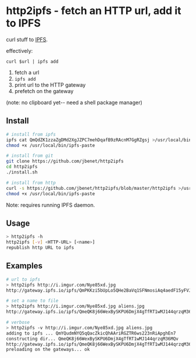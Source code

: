# http2ipfs - fetch an HTTP url, add it to IPFS

curl stuff to [IPFS](http://ipfs.io).

effectively:

```
curl $url | ipfs add
```

1. fetch a url
1. `ipfs add`
2. print url to the HTTP gateway
3. prefetch on the gateway

(note: no clipboard yet-- need a shell package manager)

## Install

```sh
# install from ipfs
ipfs cat QmQdZK1zzaZgDMd2XgJZPC7mehDqafB9zRAcnM7GgRZgsj >/usr/local/bin/ipfs-paste
chmod +x /usr/local/bin/ipfs-paste

# install from git
git clone https://github.com/jbenet/http2ipfs
cd http2ipfs
./install.sh

# install from http
curl -s https://github.com/jbenet/http2ipfs/blob/master/http2ipfs >/usr/local/bin/http2ipfs
chmod +x /usr/local/bin/ipfs-paste
```

Note: requires running IPFS daemon.

## Usage

```sh
> http2ipfs -h
http2ipfs [-v] <HTTP-URL> [<name>]
republish http URL to ipfs
```

## Examples

```sh
# url to ipfs
> http2ipfs http://i.imgur.com/Nye85xd.jpg
http://gateway.ipfs.io/ipfs/QmPKKzi5bUpLo5QHe2BaVq1SFNmosiAq4aedF15yFVJu2w/Nye85xd.jpg

# set a name to file
> http2ipfs http://i.imgur.com/Nye85xd.jpg aliens.jpg
http://gateway.ipfs.io/ipfs/QmeQK8j66WexBySKPU6DmjX4gTfRT1wMJ144qrzqM36MQv/aliens.jpg

# verbose
> http2ipfs -v http://i.imgur.com/Nye85xd.jpg aliens.jpg
adding to ipfs ... QmYQudmNYQ5qQacZkicQhAAriRGZTR6ws223nRiApghEn7
constructing dir... QmeQK8j66WexBySKPU6DmjX4gTfRT1wMJ144qrzqM36MQv
http://gateway.ipfs.io/ipfs/QmeQK8j66WexBySKPU6DmjX4gTfRT1wMJ144qrzqM36MQv/aliens.jpg
preloading on the gateways... ok
```
